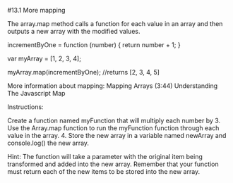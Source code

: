 #13.1 More mapping

The array.map method calls a function for each value in an array and then outputs a new array with the modified values.

incrementByOne = function (number) {
  return number + 1;
}

var myArray = [1, 2, 3, 4];

myArray.map(incrementByOne); //returns [2, 3, 4, 5]

More information about mapping:
Mapping Arrays (3:44)
Understanding The Javascript Map

Instructions:

Create a function named myFunction that will multiply each number by 3.
Use the Array.map function to run the myFunction function through each value in the array.
  4. Store the new array in a variable named newArray and console.log() the new array.

Hint:
The function will take a parameter with the original item being transformed and added into the new array.
Remember that your function must return each of the new items to be stored into the new array.
